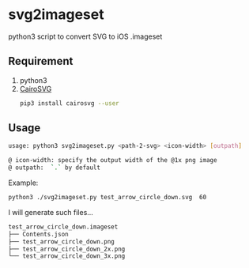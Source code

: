 # svg2imageset

python3 script to convert SVG to iOS .imageset

## Requirement

1. python3
2. [CairoSVG](https://cairosvg.org/documentation/)
    ```bash
    pip3 install cairosvg --user
    ```

## Usage

```bash
usage: python3 svg2imageset.py <path-2-svg> <icon-width> [outpath]

@ icon-width: specify the output width of the @1x png image
@ outpath:  `.` by default
```

Example:

```bash
python3 ./svg2imageset.py test_arrow_circle_down.svg  60 
```

I will generate such files...

```bash
test_arrow_circle_down.imageset
├── Contents.json
├── test_arrow_circle_down.png
├── test_arrow_circle_down_2x.png
└── test_arrow_circle_down_3x.png
```



